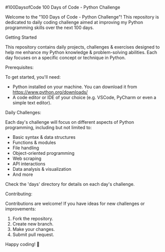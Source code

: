 #100DaysofCode
100 Days of Code - Python Challenge

Welcome to the "100 Days of Code - Python Challenge"! This repository is dedicated to daily coding challenge aimed at improving my Python programming skills over the next 100 days.

Getting Started

This repository contains daily projects, challenges & exercises designed to help me enhance my Python knowledge & problem-solving abilities. Each day focuses on a specific concept or technique in Python.

Prerequisites:

To get started, you'll need:
- Python installed on your machine. You can download it from https://www.python.org/downloads/
- A code editor or IDE of your choice (e.g. VSCode, PyCharm or even a simple text editor).


Daily Challenges:

Each day's challenge will focus on different aspects of Python programming, including but not limited to:
- Basic syntax & data structures
- Functions & modules
- File handling
- Object-oriented programming
- Web scraping
- API interactions
- Data analysis & visualization
- And more

Check the 'days' directory for details on each day's challenge.

Contributing:

Contributions are welcome! If you have ideas for new challenges or improvements:
1. Fork the repository.
2. Create new branch.
3. Make your changes.
4. Submit pull request.

Happy coding! 🎉

